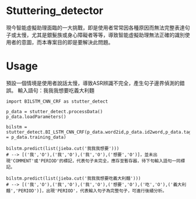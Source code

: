 # Stuttering_detector
現今智能虛擬助理面臨的一大挑戰，即是使用者常常因各種原因而無法完整表達句子或太慢，尤其是銀髮族或身心障礙者等等，導致智能虛擬助理無法正確的識別使用者的意圖，而本專案目的即是要解決此問題。

# Usage

預設一個情境是使用者說話太慢，導致ASR辨識不完全，產生句子邊界偵測的錯誤。
輸入語句：我我我想要吃義大利麵
```
import BILSTM_CNN_CRF as stutter_detect

p_data = stutter_detect.processData()
p_data.loadParameters()

bilstm = stutter_detect.BI_LSTM_CNN_CRF(p_data.word2id,p_data.id2word,p_data.tag2id,p_data.id2tag,training_data = p_data.training_data)

bilstm.predict(list(jieba.cut('我我我想要')))
# --> [('我','O'),('我','O'),('我','O'),('想要','O')]，並未出現'COMMENT'或'PERIOD'的標記，代表句子未完全，應存至暫存器，待下句輸入語句一同標記。

bilstm.predict(list(jieba.cut('我我我想要吃義大利麵')))
# --> [('我','O'),('我','O'),('我','O'),('想要','O'),('吃','O'),('義大利麵','PERIOD')]，出現'PERIOD'，代表輸入句子為完整句子，可進行後續分析。
```

